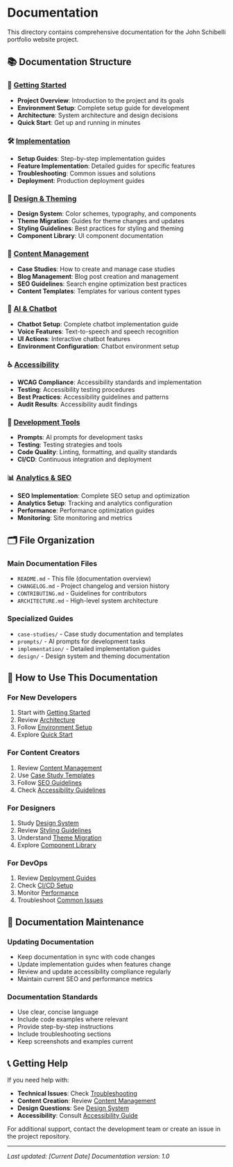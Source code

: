 # Documentation

This directory contains comprehensive documentation for the John Schibelli portfolio website project.

## 📚 Documentation Structure

### 🚀 [Getting Started](./getting-started/)
- **Project Overview**: Introduction to the project and its goals
- **Environment Setup**: Complete setup guide for development
- **Architecture**: System architecture and design decisions
- **Quick Start**: Get up and running in minutes

### 🛠️ [Implementation](./implementation/)
- **Setup Guides**: Step-by-step implementation guides
- **Feature Implementation**: Detailed guides for specific features
- **Troubleshooting**: Common issues and solutions
- **Deployment**: Production deployment guides

### 🎨 [Design & Theming](./design/)
- **Design System**: Color schemes, typography, and components
- **Theme Migration**: Guides for theme changes and updates
- **Styling Guidelines**: Best practices for styling and theming
- **Component Library**: UI component documentation

### 📝 [Content Management](./content/)
- **Case Studies**: How to create and manage case studies
- **Blog Management**: Blog post creation and management
- **SEO Guidelines**: Search engine optimization best practices
- **Content Templates**: Templates for various content types

### 🤖 [AI & Chatbot](./ai-chatbot/)
- **Chatbot Setup**: Complete chatbot implementation guide
- **Voice Features**: Text-to-speech and speech recognition
- **UI Actions**: Interactive chatbot features
- **Environment Configuration**: Chatbot environment setup

### ♿ [Accessibility](./accessibility/)
- **WCAG Compliance**: Accessibility standards and implementation
- **Testing**: Accessibility testing procedures
- **Best Practices**: Accessibility guidelines and patterns
- **Audit Results**: Accessibility audit findings

### 🔧 [Development Tools](./development/)
- **Prompts**: AI prompts for development tasks
- **Testing**: Testing strategies and tools
- **Code Quality**: Linting, formatting, and quality standards
- **CI/CD**: Continuous integration and deployment

### 📊 [Analytics & SEO](./analytics-seo/)
- **SEO Implementation**: Complete SEO setup and optimization
- **Analytics Setup**: Tracking and analytics configuration
- **Performance**: Performance optimization guides
- **Monitoring**: Site monitoring and metrics

## 🗂️ File Organization

### Main Documentation Files
- `README.md` - This file (documentation overview)
- `CHANGELOG.md` - Project changelog and version history
- `CONTRIBUTING.md` - Guidelines for contributors
- `ARCHITECTURE.md` - High-level system architecture

### Specialized Guides
- `case-studies/` - Case study documentation and templates
- `prompts/` - AI prompts for development tasks
- `implementation/` - Detailed implementation guides
- `design/` - Design system and theming documentation

## 📖 How to Use This Documentation

### For New Developers
1. Start with [Getting Started](./getting-started/)
2. Review [Architecture](./implementation/ARCHITECTURE_ORGANIZATION.md)
3. Follow [Environment Setup](./implementation/ENVIRONMENT_SETUP.md)
4. Explore [Quick Start](./getting-started/quick-start.md)

### For Content Creators
1. Review [Content Management](./content/)
2. Use [Case Study Templates](./content/case-studies/)
3. Follow [SEO Guidelines](./analytics-seo/seo-guidelines.md)
4. Check [Accessibility Guidelines](./accessibility/)

### For Designers
1. Study [Design System](./design/)
2. Review [Styling Guidelines](./design/styling-guidelines.md)
3. Understand [Theme Migration](./design/theme-migration.md)
4. Explore [Component Library](./design/components.md)

### For DevOps
1. Review [Deployment Guides](./implementation/deployment/)
2. Check [CI/CD Setup](./development/ci-cd/)
3. Monitor [Performance](./analytics-seo/performance.md)
4. Troubleshoot [Common Issues](./implementation/troubleshooting/)

## 🔄 Documentation Maintenance

### Updating Documentation
- Keep documentation in sync with code changes
- Update implementation guides when features change
- Review and update accessibility compliance regularly
- Maintain current SEO and performance metrics

### Documentation Standards
- Use clear, concise language
- Include code examples where relevant
- Provide step-by-step instructions
- Include troubleshooting sections
- Keep screenshots and examples current

## 📞 Getting Help

If you need help with:
- **Technical Issues**: Check [Troubleshooting](./implementation/troubleshooting/)
- **Content Creation**: Review [Content Management](./content/)
- **Design Questions**: See [Design System](./design/)
- **Accessibility**: Consult [Accessibility Guide](./accessibility/)

For additional support, contact the development team or create an issue in the project repository.

---

*Last updated: [Current Date]*
*Documentation version: 1.0*
